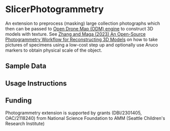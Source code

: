 # SlicerPhotogrammetry
An extension to preprocess (masking) large collection photographs which then can be passed to [Open Drone Map (ODM) engine](https://www.opendronemap.org/) to construct 3D models with texture. 
See [Zhang and Maga (2023) An Open-Source Photogrammetry Workflow for Reconstructing 3D Models](https://academic.oup.com/iob/article/5/1/obad024/7221338) on how to take pictures of specimens using a low-cost step up and optionally use Aruco markers to obtain physical scale of the object. 

## Sample Data

## Usage Instructions

## Funding
Photogrammetry extension is supported by grants (DBI/2301405, OAC/2118240) from National Science Foundation to AMM (Seattle Children's Research Institute) 

